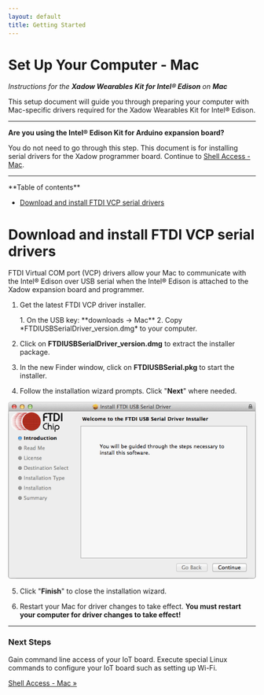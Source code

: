 ```yaml
---
layout: default
title: Getting Started
---
```


# Set Up Your Computer - Mac

_Instructions for the **Xadow Wearables Kit for Intel® Edison** on **Mac**_

This setup document will guide you through preparing your computer with Mac-specific drivers required for the Xadow Wearables Kit for Intel® Edison.

---

**Are you using the Intel® Edison Kit for Arduino expansion board?**

You do not need to go through this step. This document is for installing serial drivers for the Xadow programmer board. Continue to [Shell Access - Mac](../../shell_access/mac/index.html).

---

<div class="toc" markdown="1">
**Table of contents**

* [Download and install FTDI VCP serial drivers](#download-and-install-ftdi-vcp-serial-drivers)
</div>

# Download and install FTDI VCP serial drivers

FTDI Virtual COM port (VCP) drivers allow your Mac to communicate with the Intel® Edison over USB serial when the Intel® Edison is attached to the Xadow expansion board and programmer.

1. Get the latest FTDI VCP driver installer.

    <div class="callout goto" markdown="1">
    1. On the USB key: **downloads → Mac**
    2. Copy *FTDIUSBSerialDriver_version.dmg* to your computer.
    </div>

2. Click on **FTDIUSBSerialDriver_version.dmg** to extract the installer package.

3. In the new Finder window, click on **FTDIUSBSerial.pkg** to start the installer.

4. Follow the installation wizard prompts. Click "**Next**" where needed.

  ![FTDI USB Serial Driver installation wizard](images/ftdi_drivers-installer_wizard.png)

5. Click "**Finish**" to close the installation wizard.

6. Restart your Mac for driver changes to take effect. **You must restart your computer for driver changes to take effect!**

---

### Next Steps

Gain command line access of your IoT board. Execute special Linux commands to configure your IoT board such as setting up Wi-Fi. 

[Shell Access - Mac »](../../shell_access/mac/index.html)